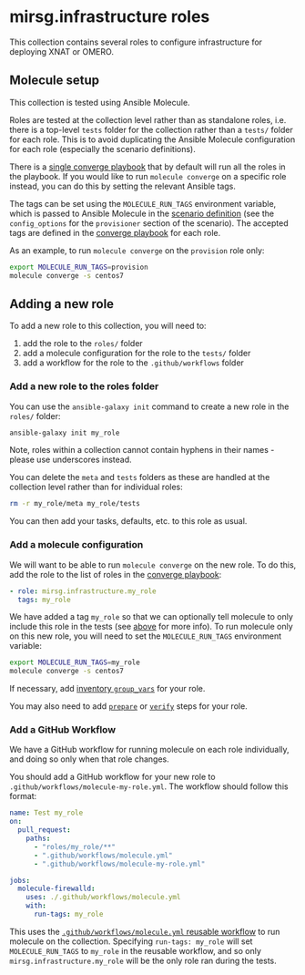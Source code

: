 # mirsg.infrastructure roles

This collection contains several roles to configure infrastructure for deploying
XNAT or OMERO.

## Molecule setup

This collection is tested using Ansible Molecule.

Roles are tested at the collection level rather than as standalone roles, i.e. there is a
top-level `tests` folder for the collection rather than a `tests/` folder for each role. This
is to avoid duplicating the Ansible Molecule configuration for each role (especially the
scenario definitions).

There is a [single converge playbook](../tests/molecule/resources/converge.yml) that by default
will run all the roles in the playbook. If you would like to run `molecule converge` on a specific
role instead, you can do this by setting the relevant Ansible tags.

The tags can be set using the
`MOLECULE_RUN_TAGS` environment variable, which is passed to Ansible Molecule in the
[scenario definition](../tests/molecule/centos7/molecule.yml) (see the
`config_options` for the `provisioner` section of the scenario). The accepted tags are defined in the
[converge playbook](../tests/molecule/resources/converge.yml) for each role.

As an example, to run
`molecule converge` on the `provision` role only:

```bash
export MOLECULE_RUN_TAGS=provision
molecule converge -s centos7
```

## Adding a new role

To add a new role to this collection, you will need to:

1. add the role to the `roles/` folder
2. add a molecule configuration for the role to the `tests/` folder
3. add a workflow for the role to the `.github/workflows` folder

### Add a new role to the roles folder

You can use the `ansible-galaxy init` command to create a new role in the `roles/` folder:

```bash
ansible-galaxy init my_role
```

Note, roles within a collection cannot contain hyphens in their names - please use underscores
instead.

You can delete the `meta` and `tests` folders as these are handled at the collection level
rather than for individual roles:

```bash
rm -r my_role/meta my_role/tests
```

You can then add your tasks, defaults, etc. to this role as usual.

### Add a molecule configuration

We will want to be able to run `molecule converge` on the new role. To do this, add
the role to the list of roles in the [converge playbook](../tests/molecule/resources/converge.yml):

```yaml
- role: mirsg.infrastructure.my_role
  tags: my_role
```

We have added a tag `my_role` so that we can optionally tell molecule to only include this role
in the tests (see [above](#molecule-setup) for more info). To run molecule only on this new role,
you will need to set the `MOLECULE_RUN_TAGS` environment variable:

```bash
export MOLECULE_RUN_TAGS=my_role
molecule converge -s centos7
```

If necessary, add [inventory `group_vars`](../tests/molecule/resources/inventory/group_vars)
for your role.

You may also need to add [`prepare`](../tests/molecule/resources/prepare.yml) or
[`verify`](../tests/molecule/resources/verify.yml) steps for your role.

### Add a GitHub Workflow

We have a GitHub workflow for running molecule on each role individually, and doing so
only when that role changes.

You should add a GitHub workflow for your new role to `.github/workflows/molecule-my-role.yml`.
The workflow should follow this format:

```yaml
name: Test my_role
on:
  pull_request:
    paths:
      - "roles/my_role/**"
      - ".github/workflows/molecule.yml"
      - ".github/workflows/molecule-my-role.yml"

jobs:
  molecule-firewalld:
    uses: ./.github/workflows/molecule.yml
    with:
      run-tags: my_role
```

This uses the [`.github/workflows/molecule.yml` reusable workflow](.github/workflows/molecule.yml) to run
molecule on the collection. Specifying `run-tags: my_role` will set `MOLECULE_RUN_TAGS` to `my_role` in the
reusable workflow, and so only `mirsg.infrastructure.my_role` will be the only role ran during the tests.
